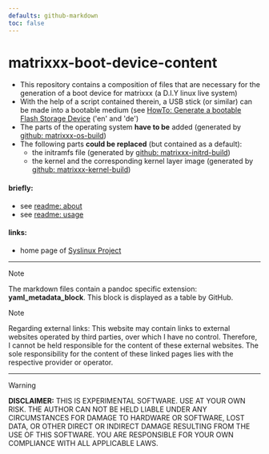 ```yaml
---
defaults: github-markdown
toc: false
---
```

<!-- *********************************************************************** -->
# matrixxx-boot-device-content
- This repository contains a composition of files that are necessary for
  the generation of a boot device for matrixxx (a D.I.Y linux live system)
- With the help of a script contained therein, a USB stick (or similar) can be
  made into a bootable medium
  (see [HowTo: Generate a bootable Flash Storage Device][readme: usage]
  ('en' and 'de')
- The parts of the operating system **have to be** added
  (generated by [github: matrixxx-os-build][matrixxx-os-build])
- The following parts **could be replaced** (but contained as a default):
  - the initramfs file (generated by
    [github: matrixxx-initrd-build][matrixxx-initrd-build])
  - the kernel and the corresponding kernel layer image
    (generated by [github: matrixxx-kernel-build][matrixxx-kernel-build])

#### briefly:
- see [readme: about][]
- see [readme: usage][]

#### links:
- home page of [Syslinux Project][]

********************************************************************************
> [!NOTE]
> The markdown files contain a pandoc specific extension:
> **yaml_metadata_block**. This block is displayed as a table by GitHub.

> [!NOTE]
> Regarding external links:
> This website may contain links to external websites operated by third parties,
> over which I have no control. Therefore, I cannot be held responsible for
> the content of these external websites. The sole responsibility for the
> content of these linked pages lies with the respective provider or operator.

********************************************************************************
> [!WARNING]
> **DISCLAIMER:** THIS IS EXPERIMENTAL SOFTWARE. USE AT YOUR OWN RISK. THE
> AUTHOR CAN NOT BE HELD LIABLE UNDER ANY CIRCUMSTANCES FOR DAMAGE TO HARDWARE
> OR SOFTWARE, LOST DATA, OR OTHER DIRECT OR INDIRECT DAMAGE RESULTING FROM THE
> USE OF THIS SOFTWARE.
> YOU ARE RESPONSIBLE FOR YOUR OWN COMPLIANCE WITH ALL APPLICABLE LAWS.

<!-- *********************************************************************** -->
[matrixxx-os-build]: https://github.com/matrixxx-dev/matrixxx-os-build
[matrixxx-initrd-build]: https://github.com/matrixxx-dev/matrixxx-initrd-build
[matrixxx-kernel-build]: https://github.com/matrixxx-dev/matrixxx-kernel-build

[readme: about]: SYSTEM/doc/readme-matrixxx.md
[readme: process]: SYSTEM/doc/readme-process.md
[readme: usage]: readme-HowTo.md

[Syslinux Project]: https://wiki.syslinux.org
